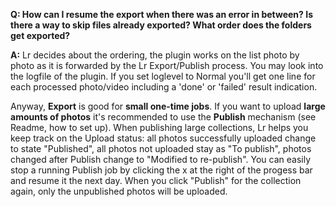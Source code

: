 **Q: How can I resume the export when there was an error in between? Is there a way to skip files already exported? What order does the folders get exported?**

**A:** Lr decides about the ordering, the plugin works on the list photo by photo as it is forwarded by the Lr Export/Publish process. You may look into the logfile of the plugin. If you set loglevel to Normal you'll get one line for each processed photo/video including a 'done' or 'failed' result indication.

Anyway, **Export** is good for **small one-time jobs**. If you want to upload **large amounts of photos** it's recommended to use the **Publish** mechanism (see Readme, how to set up). When publishing large collections, Lr helps you keep track on the Upload status: all photos successfully uploaded change to state "Published", all photos not uploaded stay as "To publish", photos changed after Publish change to "Modified to re-publish". You can easily stop a running Publish job by clicking the x at the right of the progess bar and resume it the next day. When you click "Publish" for the collection again, only the unpublished photos will be uploaded.